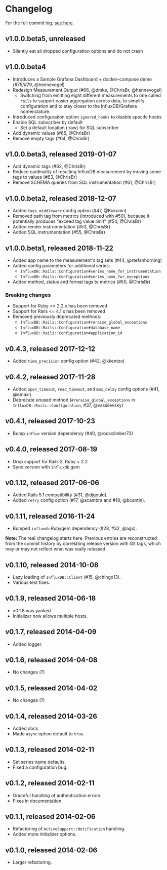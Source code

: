 # Changelog

For the full commit log, [see here](https://github.com/influxdata/influxdb-rails/commits/master).

## v1.0.0.beta5, unreleased
- Silently eat all dropped configuration options and do not crash

## v1.0.0.beta4

- Introduces a Sample Grafana Dashboard + docker-compose demo (#75/#79, @hennevogel)
- Redesign Measurement Output (#66, @dmke, @ChrisBr, @hennevogel)
  - Switching from emitting eight different measurements to one called `rails`
    to support easier aggregation across data, to simplify configuration and to
    stay closer to the InfluxDB/Grafana nomenclature.
- Introduced configuration option `ignored_hooks` to disable specifc hooks
- Enable SQL subscriber by default
  - Set a default location (:raw) for SQL subscriber
- Add dynamic values (#65, @ChrisBr)
- Remove empty tags (#64, @ChrisBr)

## v1.0.0.beta3, released 2019-01-07

- Add dynamic tags (#62, @ChrisBr)
- Reduce cardinality of resulting InfluxDB measurement by moving
  some tags to values (#63, @ChrisBr)
- Remove SCHEMA queries from SQL instrumentation (#61, @ChrisBr)

## v1.0.0.beta2, released 2018-12-07

- Added `tags_middleware` config option (#47, @Kukunin)
- Removed path tag from metrics (introduced with #50), because it
  potentially produces "exceed tag value limit" (#54, @ChrisBr)
- Added render instrumentation (#53, @ChrisBr)
- Added SQL instrumentation (#55, @ChrisBr)

## v1.0.0.beta1, released 2018-11-22

- Added app name to the measurement's tag sets (#44, @stefanhorning)
- Added config parameters for additional series:
  - `InfluxDB::Rails::Configuration#series_name_for_instrumentation`
  - `InfluxDB::Rails::Configuration#series_name_for_exceptions`
- Added method, status and format tags to metrics (#50, @ChrisBr)

### Breaking changes

- Support for Ruby <= 2.2.x has been removed
- Support for Rails <= 4.1.x has been removed
- Removed previously deprecated methods:
  - `InfluxDB::Rails::Configuration#reraise_global_exceptions`
  - `InfluxDB::Rails::Configuration#database_name`
  - `InfluxDB::Rails::Configuration#application_id`

## v0.4.3, released 2017-12-12

- Added `time_precision` config option (#42, @kkentzo)

## v0.4.2, released 2017-11-28

- Added `open_timeout`, `read_timeout`, and `max_delay` config options
  (#41, @emaxi)
- Deprecate unused method (`#reraise_global_exceptions` in
  `InfluxDB::Rails::Configuration`, #37, @vassilevsky)

## v0.4.1, released 2017-10-23

- Bump `influx` version dependency (#40, @rockclimber73)

## v0.4.0, released 2017-08-19

- Drop support for Rails 3, Ruby < 2.2
- Sync version with `influxdb` gem

## v0.1.12, released 2017-06-06

- Added Rails 5.1 compatibility (#31, @djgould).
- Added `retry` config option (#17, @scambra and #18, @bcantin).

## v0.1.11, released 2016-11-24

- Bumped `influxdb` Rubygem dependency (#28, #32, @agx).

**Note:** The real changelog starts here. Previous entries are reconstructed
from the commit history by correlating release version with Git tags, which
may or may not reflect what was really released.

## v0.1.10, released 2014-10-08

- Lazy loading of `InfluxDB::Client` (#15, @chingo13).
- Various test fixes.

## v0.1.9, released 2014-06-18

- v0.1.8 was yanked
- Initializer now allows multiple hosts.

## v0.1.7, released 2014-04-09

- Added logger.

## v0.1.6, released 2014-04-08

- No changes (?)

## v0.1.5, released 2014-04-02

- No changes (?)

## v0.1.4, released 2014-03-26

- Added docs
- Made `async` option default to `true`.

## v0.1.3, released 2014-02-11

- Set series name defaults.
- Fixed a configuration bug.

## v0.1.2, released 2014-02-11

- Graceful handling of authentication errors.
- Fixes in documentation.

## v0.1.1, released 2014-02-06

- Refactoring of `ActiveSupport::Notification` handling.
- Added more initializer options.

## v0.1.0, released 2014-02-06

- Larger refactoring.
